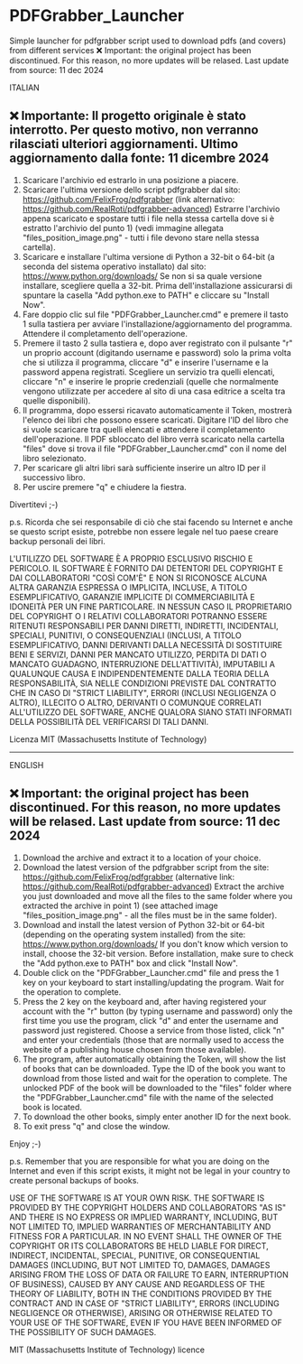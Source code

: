 # PDFGrabber_Launcher
Simple launcher for pdfgrabber script used to download pdfs (and covers) from different services
❌ Important: the original project has been discontinued. For this reason, no more updates will be relased. Last update from source: 11 dec 2024

ITALIAN
## ❌ Importante: Il progetto originale è stato interrotto. Per questo motivo, non verranno rilasciati ulteriori aggiornamenti. Ultimo aggiornamento dalla fonte: 11 dicembre 2024

1) Scaricare l'archivio ed estrarlo in una posizione a piacere.
2) Scaricare l'ultima versione dello script pdfgrabber dal sito:
https://github.com/FelixFrog/pdfgrabber (link alternativo: https://github.com/RealRoti/pdfgrabber-advanced)
Estrarre l'archivio appena scaricato e spostare tutti i file nella stessa cartella dove si è estratto l'archivio del punto 1) (vedi immagine allegata "files_position_image.png" - tutti i file devono stare nella stessa cartella). 
3) Scaricare e installare l'ultima versione di Python a 32-bit o 64-bit (a seconda del sistema operativo installato) dal sito:
https://www.python.org/downloads/
Se non si sa quale versione installare, scegliere quella a 32-bit. Prima dell'installazione assicurarsi di spuntare la casella "Add python.exe to PATH" e cliccare su "Install Now".
4) Fare doppio clic sul file "PDFGrabber_Launcher.cmd" e premere il tasto 1 sulla tastiera per avviare l'installazione/aggiornamento del programma. Attendere il completamento dell'operazione.
5) Premere il tasto 2 sulla tastiera e, dopo aver registrato con il pulsante "r" un proprio account (digitando username e password) solo la prima volta che si utilizza il programma, cliccare "d" e inserire l'username e la password appena registrati. Scegliere un servizio tra quelli elencati, cliccare "n" e inserire le proprie credenziali (quelle che normalmente vengono utilizzate per accedere al sito di una casa editrice a scelta tra quelle disponibili).
6) Il programma, dopo essersi ricavato automaticamente il Token, mostrerà l'elenco dei libri che possono essere scaricati. Digitare l'ID del libro che si vuole scaricare tra quelli elencati e attendere il completamento dell'operazione. Il PDF sbloccato del libro verrà scaricato nella cartella "files" dove si trova il file "PDFGrabber_Launcher.cmd" con il nome del libro selezionato.
7) Per scaricare gli altri libri sarà sufficiente inserire un altro ID per il successivo libro.
8) Per uscire premere "q" e chiudere la fiestra.

Divertitevi ;-)

p.s. Ricorda che sei responsabile di ciò che stai facendo su Internet e anche se questo script esiste, potrebbe non essere legale nel tuo paese creare backup personali dei libri.

L'UTILIZZO DEL SOFTWARE È A PROPRIO ESCLUSIVO RISCHIO E PERICOLO. IL SOFTWARE È FORNITO DAI DETENTORI DEL COPYRIGHT E DAI COLLABORATORI "COSÌ COM'È" E NON SI RICONOSCE ALCUNA ALTRA GARANZIA ESPRESSA O IMPLICITA, INCLUSE, A TITOLO ESEMPLIFICATIVO, GARANZIE IMPLICITE DI COMMERCIABILITÀ E IDONEITÀ PER UN FINE PARTICOLARE. IN NESSUN CASO IL PROPRIETARIO DEL COPYRIGHT O I RELATIVI COLLABORATORI POTRANNO ESSERE RITENUTI RESPONSABILI PER DANNI DIRETTI, INDIRETTI, INCIDENTALI, SPECIALI, PUNITIVI, O CONSEQUENZIALI (INCLUSI, A TITOLO ESEMPLIFICATIVO, DANNI DERIVANTI DALLA NECESSITÀ DI SOSTITUIRE BENI E SERVIZI, DANNI PER MANCATO UTILIZZO, PERDITA DI DATI O MANCATO GUADAGNO, INTERRUZIONE DELL'ATTIVITÀ), IMPUTABILI A QUALUNQUE CAUSA E INDIPENDENTEMENTE DALLA TEORIA DELLA RESPONSABILITÀ, SIA NELLE CONDIZIONI PREVISTE DAL CONTRATTO CHE IN CASO DI "STRICT LIABILITY", ERRORI (INCLUSI NEGLIGENZA O ALTRO), ILLECITO O ALTRO, DERIVANTI O COMUNQUE CORRELATI ALL'UTILIZZO DEL SOFTWARE, ANCHE QUALORA SIANO STATI INFORMATI DELLA POSSIBILITÀ DEL VERIFICARSI DI TALI DANNI.

Licenza MIT (Massachusetts Institute of Technology)

------------------------------------------------------------------------------------
ENGLISH
## ❌ Important: the original project has been discontinued. For this reason, no more updates will be relased. Last update from source: 11 dec 2024

1) Download the archive and extract it to a location of your choice.
2) Download the latest version of the pdfgrabber script from the site:
https://github.com/FelixFrog/pdfgrabber (alternative link: https://github.com/RealRoti/pdfgrabber-advanced)
Extract the archive you just downloaded and move all the files to the same folder where you extracted the archive in point 1) (see attached image "files_position_image.png" - all the files must be in the same folder).
3) Download and install the latest version of Python 32-bit or 64-bit (depending on the operating system installed) from the site:
https://www.python.org/downloads/
If you don't know which version to install, choose the 32-bit version. Before installation, make sure to check the "Add python.exe to PATH" box and click "Install Now".
4) Double click on the "PDFGrabber_Launcher.cmd" file and press the 1 key on your keyboard to start installing/updating the program. Wait for the operation to complete.
5) Press the 2 key on the keyboard and, after having registered your account with the "r" button (by typing username and password) only the first time you use the program, click "d" and enter the username and password just registered. Choose a service from those listed, click "n" and enter your credentials (those that are normally used to access the website of a publishing house chosen from those available).
6) The program, after automatically obtaining the Token, will show the list of books that can be downloaded. Type the ID of the book you want to download from those listed and wait for the operation to complete. The unlocked PDF of the book will be downloaded to the "files" folder where the "PDFGrabber_Launcher.cmd" file with the name of the selected book is located.
7) To download the other books, simply enter another ID for the next book.
8) To exit press "q" and close the window.

Enjoy ;-)

p.s. Remember that you are responsible for what you are doing on the Internet and even if this script exists, it might not be legal in your country to create personal backups of books.

USE OF THE SOFTWARE IS AT YOUR OWN RISK. THE SOFTWARE IS PROVIDED BY THE COPYRIGHT HOLDERS AND COLLABORATORS "AS IS" AND THERE IS NO EXPRESS OR IMPLIED WARRANTY, INCLUDING, BUT NOT LIMITED TO, IMPLIED WARRANTIES OF MERCHANTABILITY AND FITNESS FOR A PARTICULAR. IN NO EVENT SHALL THE OWNER OF THE COPYRIGHT OR ITS COLLABORATORS BE HELD LIABLE FOR DIRECT, INDIRECT, INCIDENTAL, SPECIAL, PUNITIVE, OR CONSEQUENTIAL DAMAGES (INCLUDING, BUT NOT LIMITED TO, DAMAGES, DAMAGES ARISING FROM THE LOSS OF DATA OR FAILURE TO EARN, INTERRUPTION OF BUSINESS), CAUSED BY ANY CAUSE AND REGARDLESS OF THE THEORY OF LIABILITY, BOTH IN THE CONDITIONS PROVIDED BY THE CONTRACT AND IN CASE OF "STRICT LIABILITY", ERRORS (INCLUDING NEGLIGENCE OR OTHERWISE), ARISING OR OTHERWISE RELATED TO YOUR USE OF THE SOFTWARE, EVEN IF YOU HAVE BEEN INFORMED OF THE POSSIBILITY OF SUCH DAMAGES.

MIT (Massachusetts Institute of Technology) licence
